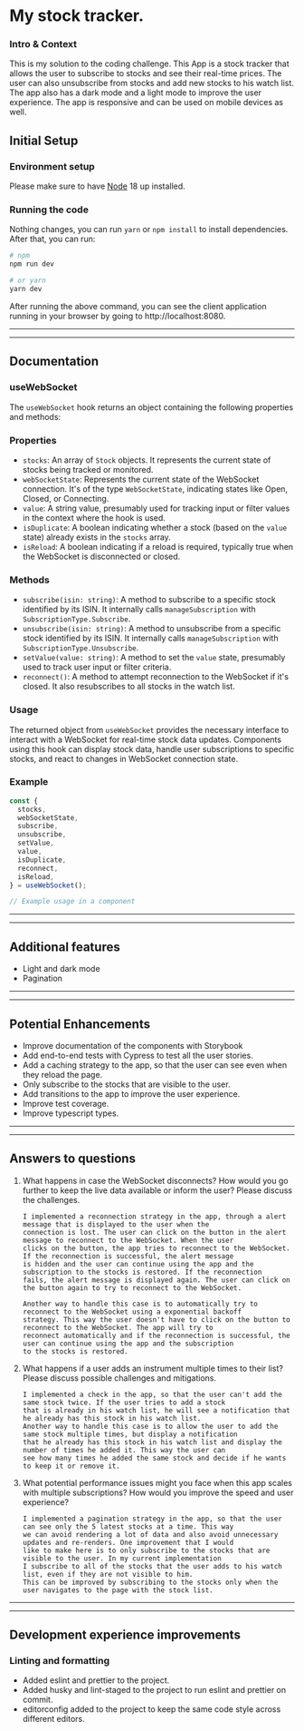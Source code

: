 # My stock tracker.

### Intro & Context
This is my solution to the coding challenge. This App is a stock tracker that allows the user to subscribe to stocks and
see their real-time prices. The user can also unsubscribe from stocks and add new stocks to his watch list. The app
also has a dark mode and a light mode to improve the user experience. The app is responsive and can be used on mobile
devices as well.

## Initial Setup

### Environment setup

Please make sure to have [Node](https://nodejs.org/en/download) 18 up installed.


### Running the code

Nothing changes, you can run `yarn` or `npm install` to install dependencies.
After that, you can run:

```bash
# npm
npm run dev

# or yarn
yarn dev
```

After running the above command, you can see the client application running in your browser by going to http://localhost:8080.

---


---
## Documentation


### useWebSocket

The `useWebSocket` hook returns an object containing the following properties and methods:

### Properties

- `stocks`: An array of `Stock` objects. It represents the current state of stocks being tracked or monitored.
- `webSocketState`: Represents the current state of the WebSocket connection. It's of the type `WebSocketState`, indicating states like Open, Closed, or Connecting.
- `value`: A string value, presumably used for tracking input or filter values in the context where the hook is used.
- `isDuplicate`: A boolean indicating whether a stock (based on the `value` state) already exists in the `stocks` array.
- `isReload`: A boolean indicating if a reload is required, typically true when the WebSocket is disconnected or closed.

### Methods

- `subscribe(isin: string)`: A method to subscribe to a specific stock identified by its ISIN. It internally calls `manageSubscription` with `SubscriptionType.Subscribe`.
- `unsubscribe(isin: string)`: A method to unsubscribe from a specific stock identified by its ISIN. It internally calls `manageSubscription` with `SubscriptionType.Unsubscribe`.
- `setValue(value: string)`: A method to set the `value` state, presumably used to track user input or filter criteria.
- `reconnect()`: A method to attempt reconnection to the WebSocket if it's closed. It also resubscribes to all stocks in the watch list.

### Usage

The returned object from `useWebSocket` provides the necessary interface to interact with a WebSocket for real-time stock data updates. Components using this hook can display stock data, handle user subscriptions to specific stocks, and react to changes in WebSocket connection state.

### Example

```jsx
const {
  stocks,
  webSocketState,
  subscribe,
  unsubscribe,
  setValue,
  value,
  isDuplicate,
  reconnect,
  isReload,
} = useWebSocket();

// Example usage in a component

```

---


---

## Additional features

- Light and dark mode
- Pagination

---


---

## Potential Enhancements

- Improve documentation of the components with Storybook
- Add end-to-end tests with Cypress to test all the user stories.
- Add a caching strategy to the app, so that the user can see even when they reload the page.
- Only subscribe to the stocks that are visible to the user.
- Add transitions to the app to improve the user experience.
- Improve test coverage.
- Improve typescript types.

---


---

## Answers to questions

1. What happens in case the WebSocket disconnects? How would you go further to keep
   the live data available or inform the user? Please discuss the challenges.
   ```text
   I implemented a reconnection strategy in the app, through a alert message that is displayed to the user when the
   connection is lost. The user can click on the button in the alert message to reconnect to the WebSocket. When the user
   clicks on the button, the app tries to reconnect to the WebSocket. If the reconnection is successful, the alert message
   is hidden and the user can continue using the app and the subscription to the stocks is restored. If the reconnection
   fails, the alert message is displayed again. The user can click on the button again to try to reconnect to the WebSocket.
    
   Another way to handle this case is to automatically try to reconnect to the WebSocket using a exponential backoff
   strategy. This way the user doesn't have to click on the button to reconnect to the WebSocket. The app will try to
   reconnect automatically and if the reconnection is successful, the user can continue using the app and the subscription
   to the stocks is restored.
   ```
2. What happens if a user adds an instrument multiple times to their list? Please discuss possible challenges and
   mitigations.

    ```text
    I implemented a check in the app, so that the user can't add the same stock twice. If the user tries to add a stock
    that is already in his watch list, he will see a notification that he already has this stock in his watch list.
    Another way to handle this case is to allow the user to add the same stock multiple times, but display a notification
    that he already has this stock in his watch list and display the number of times he added it. This way the user can
    see how many times he added the same stock and decide if he wants to keep it or remove it.
    ```

3. What potential performance issues might you face when this app scales with multiple subscriptions? How would you
   improve the speed and user experience?

    ```text
    I implemented a pagination strategy in the app, so that the user can see only the 5 latest stocks at a time. This way
    we can avoid rendering a lot of data and also avoid unnecessary updates and re-renders. One improvement that I would
    like to make here is to only subscribe to the stocks that are visible to the user. In my current implementation
    I subscribe to all of the stocks that the user adds to his watch list, even if they are not visible to him.
    This can be improved by subscribing to the stocks only when the user navigates to the page with the stock list.
    ```

---


---

## Development experience improvements

### Linting and formatting

- Added eslint and prettier to the project.
- Added husky and lint-staged to the project to run eslint and prettier on commit.
- editorconfig added to the project to keep the same code style across different editors.
